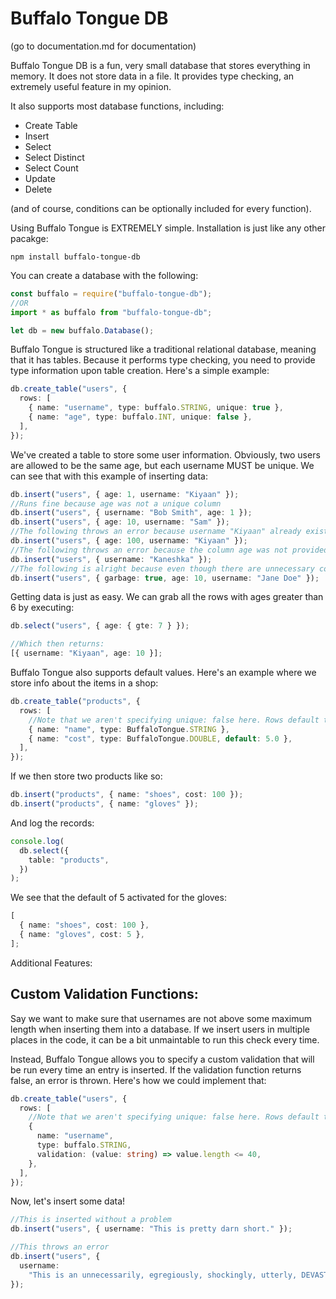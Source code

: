 # Buffalo Tongue DB

(go to documentation.md for documentation)

Buffalo Tongue DB is a fun, very small database that stores everything in memory. It does not store data in a file.
It provides type checking, an extremely useful feature in my opinion.

It also supports most database functions, including:

- Create Table
- Insert
- Select
- Select Distinct
- Select Count
- Update
- Delete

(and of course, conditions can be optionally included for every function).

Using Buffalo Tongue is EXTREMELY simple. Installation is just like any other pacakge:

```
npm install buffalo-tongue-db
```

You can create a database with the following:

```typescript
const buffalo = require("buffalo-tongue-db");
//OR
import * as buffalo from "buffalo-tongue-db";

let db = new buffalo.Database();
```

Buffalo Tongue is structured like a traditional relational database, meaning that it has tables. Because it performs type checking,
you need to provide type information upon table creation. Here's a simple example:

```typescript
db.create_table("users", {
  rows: [
    { name: "username", type: buffalo.STRING, unique: true },
    { name: "age", type: buffalo.INT, unique: false },
  ],
});
```

We've created a table to store some user information. Obviously, two users are allowed to be the same age, but each username MUST be unique.
We can see that with this example of inserting data:

```typescript
db.insert("users", { age: 1, username: "Kiyaan" });
//Runs fine because age was not a unique column
db.insert("users", { username: "Bob Smith", age: 1 });
db.insert("users", { age: 10, username: "Sam" });
//The following throws an error because username "Kiyaan" already exists.
db.insert("users", { age: 100, username: "Kiyaan" });
//The following throws an error because the column age was not provided
db.insert("users", { username: "Kaneshka" });
//The following is alright because even though there are unnecessary columns, all the required columns are there
db.insert("users", { garbage: true, age: 10, username: "Jane Doe" });
```

Getting data is just as easy. We can grab all the rows with ages greater than 6 by executing:

```typescript
db.select("users", { age: { gte: 7 } });

//Which then returns:
[{ username: "Kiyaan", age: 10 }];
```

Buffalo Tongue also supports default values. Here's an example where we store info about the items in a shop:

```typescript
db.create_table("products", {
  rows: [
    //Note that we aren't specifying unique: false here. Rows default to not being unique
    { name: "name", type: BuffaloTongue.STRING },
    { name: "cost", type: BuffaloTongue.DOUBLE, default: 5.0 },
  ],
});
```

If we then store two products like so:

```typescript
db.insert("products", { name: "shoes", cost: 100 });
db.insert("products", { name: "gloves" });
```

And log the records:

```typescript
console.log(
  db.select({
    table: "products",
  })
);
```

We see that the default of 5 activated for the gloves:

```typescript
[
  { name: "shoes", cost: 100 },
  { name: "gloves", cost: 5 },
];
```

Additional Features:

## Custom Validation Functions:

Say we want to make sure that usernames are not above some maximum length when inserting them into a database.
If we insert users in multiple places in the code, it can be a bit unmaintable to run this check every time.

Instead, Buffalo Tongue allows you to specify a custom validation that will be run every time an entry is inserted.
If the validation function returns false, an error is thrown.
Here's how we could implement that:

```typescript
db.create_table("users", {
  rows: [
    //Note that we aren't specifying unique: false here. Rows default to not being unique
    {
      name: "username",
      type: buffalo.STRING,
      validation: (value: string) => value.length <= 40,
    },
  ],
});
```

Now, let's insert some data!

```typescript
//This is inserted without a problem
db.insert("users", { username: "This is pretty darn short." });

//This throws an error
db.insert("users", {
  username:
    "This is an unnecessarily, egregiously, shockingly, utterly, DEVASTATINGLY long username. Seriously, you really can't let this happen.",
});
```
